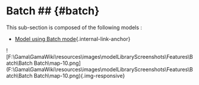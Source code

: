 # Batch ## {#batch}

This sub-section is composed of the following models :

* [ Model using Batch mode](references#BatchBatch){.internal-link-anchor}

![F:\Gama\GamaWiki\resources\images\modelLibraryScreenshots\Features\Batch\Batch Batch\map-10.png](F:\Gama\GamaWiki\resources\images\modelLibraryScreenshots\Features\Batch\Batch Batch\map-10.png){.img-responsive}